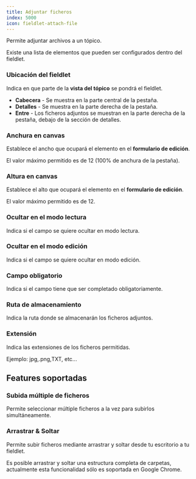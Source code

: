 ```yaml
---
title: Adjuntar ficheros
index: 5000
icon: fieldlet-attach-file
---
```


Permite adjuntar archivos a un tópico.

Existe una lista de elementos que pueden ser configurados dentro del fieldlet.

### Ubicación del fieldlet

Indica en que parte de la **vista del tópico** se pondrá el fieldlet.

- **Cabecera** - Se muestra en la parte central de la pestaña.
- **Detalles** - Se muestra en la parte derecha de la pestaña.
- **Entre** - Los ficheros adjuntos se muestran en la parte derecha de la pestaña, debajo de la sección de detalles.

### Anchura en canvas

Establece el ancho que ocupará el elemento en el **formulario de edición**.

El valor máximo permitido es de 12 (100% de anchura de la pestaña).

### Altura en canvas

Establece el alto que ocupará el elemento en el **formulario de edición**.

El valor máximo permitido es de 12.

### Ocultar en el modo lectura

Indica si el campo se quiere ocultar en modo lectura.

### Ocultar en el modo edición

Indica si el campo se quiere ocultar en modo edición.

### Campo obligatorio

Indica si el campo tiene que ser completado obligatoriamente.

### Ruta de almacenamiento

Indica la ruta donde se almacenarán los ficheros adjuntos.

### Extensión

Indica las extensiones de los ficheros permitidas.

Ejemplo: jpg,.png,TXT, etc...

## Features soportadas

### Subida múltiple de ficheros

Permite seleccionar múltiple ficheros a la vez para subirlos simultáneamente.

### Arrastrar & Soltar

Permite subir ficheros mediante arrastrar y soltar desde tu escritorio a tu fieldlet.

Es posible arrastrar y soltar una estructura completa de carpetas, actualmente esta funcionalidad sólo es soportada en
Google Chrome.
